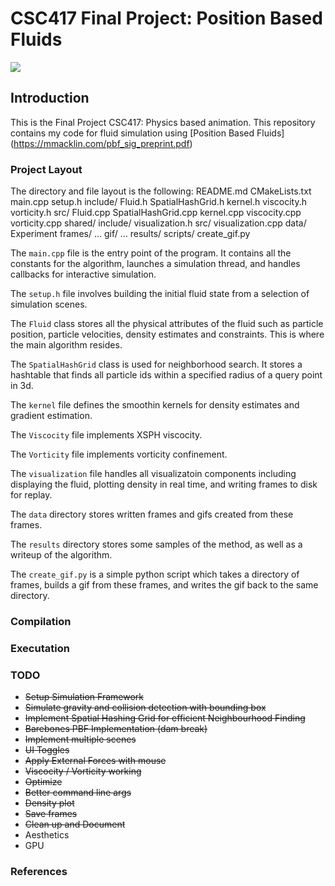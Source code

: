 # CSC417 Final Project: Position Based Fluids
![](results/2k_waves.gif)

## Introduction

This is the Final Project CSC417: Physics based animation. This repository contains my code for fluid simulation using [Position Based Fluids] (https://mmacklin.com/pbf_sig_preprint.pdf)

### Project Layout

The directory and file layout is the following:
	README.md
	CMakeLists.txt
	main.cpp
	setup.h
	include/
		Fluid.h
		SpatialHashGrid.h
		kernel.h
		viscocity.h
		vorticity.h
	src/
		Fluid.cpp
		SpatialHashGrid.cpp
		kernel.cpp
		viscocity.cpp
		vorticity.cpp
	shared/
		include/
			visualization.h
		src/
			visualization.cpp
	data/
		Experiment
			frames/
				...
			gif/
				...
	results/
	scripts/
		create_gif.py

The `main.cpp` file is the entry point of the program. It contains all the constants for the algorithm, launches a simulation thread, and handles callbacks for interactive simulation.

The `setup.h` file involves building the initial fluid state from a selection of simulation scenes.

The `Fluid` class stores all the physical attributes of the fluid such as particle position, particle velocities, density estimates and constraints. This is where the main algorithm resides.

The `SpatialHashGrid` class is used for neighborhood search. It stores a hashtable that finds all particle ids within a specified radius of a query point in 3d.

The `kernel` file defines the smoothin kernels for density estimates and gradient estimation. 

The `Viscocity` file implements XSPH viscocity.

The `Vorticity` file implements vorticity confinement.

The `visualization` file handles all visualizatoin components including displaying the fluid, plotting density in real time, and writing frames to disk for replay.

The `data` directory stores written frames and gifs created from these frames.

The `results` directory stores some samples of the method, as well as a writeup of the algorithm.

The `create_gif.py` is a simple python script which takes a directory of frames, builds a gif from these frames, and writes the gif back to the same directory.



### Compilation

### Executation

### TODO

* ~~Setup Simulation Framework~~
* ~~Simulate gravity and collision detection with bounding box~~
* ~~Implement Spatial Hashing Grid for efficient Neighbourhood Finding~~
* ~~Barebones PBF Implementation (dam break)~~
* ~~Implement multiple scenes~~
* ~~UI Toggles~~
* ~~Apply External Forces with mouse~~
* ~~Viscocity / Vorticity working~~
* ~~Optimize~~
* ~~Better command line args~~
* ~~Density plot~~
* ~~Save frames~~
* ~~Clean up and Document~~
* Aesthetics
* GPU

### References

